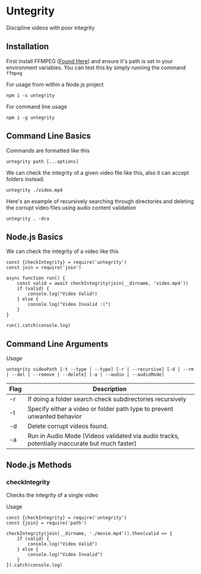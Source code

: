 # Untegrity
Discipline videos with poor integrity

## Installation
First install FFMPEG ([Found Here](http://ffmpeg.zeranoe.com/builds/)) and ensure it's path is set in your environment variables. You can test this by simply running  the command `ffmpeg`

For usage from within a Node.js project
```
npm i -s untegrity
```
For command line usage
```
npm i -g untegrity
```

## Command Line Basics
Commands are formatted like this
```
untegrity path [...options]
```
We can check the integrity of a given video file like this, also it can accept folders instead.
```
untegrity ./video.mp4
```
Here's an example of recursively searching through directories and deleting the corrupt video files using audio content validation
```
untegrity . -dra
```

## Node.js Basics
We can check the integrity of a video like this
```
const {checkIntegrity} = require('untegrity')
const join = require('join')

async function run() {
	const valid = await checkIntegrity(join(__dirname, 'video.mp4'))
	if (valid) {
		console.log("Video Valid!)
	} else {
		console.log("Video Invalid :(")
	}
}

run().catch(console.log)
```
## Command Line Arguments

*Usage*
```
untegrity videoPath [-t --type | --type] [-r | --recursive] [-d | --rm | --del | --remove | --delete] [-a | --audio | --audioMode]
```
| Flag | Description                                                                                  |
|------|----------------------------------------------------------------------------------------------|
| -r   | If doing a folder search check subdirectories recursively                                    |
| -t   | Specify either a video or folder path type to prevent unwanted behavior                      |
| -d   | Delete corrupt videos found.                                                                 |
| -a   | Run in Audio Mode (Videos validated via audio tracks, potentially inaccurate but much faster)|

## Node.js Methods
### checkIntegrity
Checks the integrity of a single video

Usage
```
const {checkIntegrity} = require('untegrity')
const {join} = require('path')

checkIntegrity(join(__dirname, './movie.mp4')).then(valid => {
	if (valid) {
		console.log("Video Valid")
	} else {
		console.log("Video Invalid")
	}
}).catch(console.log)
```
